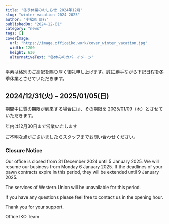```yaml
---
title: "冬季休業のおしらせ 2024年12月"
slug: "winter-vacation-2024-2025"
author: "小松原 康行"
publishedOn: "2024-12-01"
category: "news"
tags: []
coverImage: 
  url: "https://image.officeiko.work/cover_winter_vacation.jpg"
  width: 1200
  height: 630
  alternativeText: "冬休みのカバーイメージ"
---
```

平素は格別のご高配を賜り厚く御礼申し上げます。誠に勝手ながら下記日程を冬季休業とさせていただきます。

## 2024/12/31(火) - 2025/01/05(日)

期間中に質の期限が到来する場合には、その期限を 2025/01/09（木）とさせていただきます。

年内は12月30日まで営業いたします

ご不明な点がございましたらスタッフまでお問い合わせください。

### Closure Notice

Our office is closed from 31 December 2024 until 5 January 2025. We will resume our business from Monday 6 January 2025. If the deadlines of your pawn contracts expire in this period, they will be extended until 9 January 2025.

The services of Western Union will be unavailable for this period.

If you have any questions please feel free to contact us in the opening hour.

Thank you for your support.

Office IKO Team
